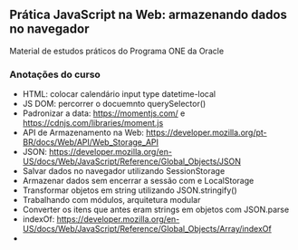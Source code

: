 ## Prática JavaScript na Web: armazenando dados no navegador
Material de estudos práticos do Programa ONE da Oracle

### Anotações do curso

* HTML: colocar calendário input type datetime-local
* JS DOM: percorrer o docuemnto querySelector()
* Padronizar a data: https://momentjs.com/ e https://cdnjs.com/libraries/moment.js
* API de Armazenamento na Web: https://developer.mozilla.org/pt-BR/docs/Web/API/Web_Storage_API
* JSON: https://developer.mozilla.org/en-US/docs/Web/JavaScript/Reference/Global_Objects/JSON
* Salvar dados no navegador utilizando SessionStorage
* Armazenar dados sem encerrar a sessão com e LocalStorage
* Transformar objetos em string utilizando JSON.stringify()
* Trabalhando com módulos, arquitetura modular
* Converter os itens que antes eram strings em objetos com JSON.parse
* indexOf: https://developer.mozilla.org/en-US/docs/Web/JavaScript/Reference/Global_Objects/Array/indexOf
* 